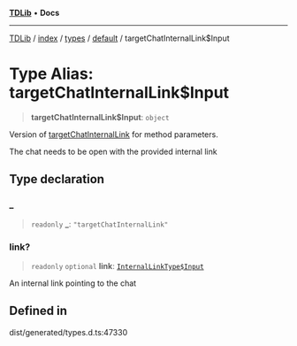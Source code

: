 [**TDLib**](../../../../../../README.md) • **Docs**

***

[TDLib](../../../../../../modules.md) / [index](../../../../../README.md) / [types](../../../README.md) / [default](../README.md) / targetChatInternalLink$Input

# Type Alias: targetChatInternalLink$Input

> **targetChatInternalLink$Input**: `object`

Version of [targetChatInternalLink](targetChatInternalLink.md) for method parameters.

The chat needs to be open with the provided internal link

## Type declaration

### \_

> `readonly` **\_**: `"targetChatInternalLink"`

### link?

> `readonly` `optional` **link**: [`InternalLinkType$Input`](InternalLinkType$Input.md)

An internal link pointing to the chat

## Defined in

dist/generated/types.d.ts:47330
